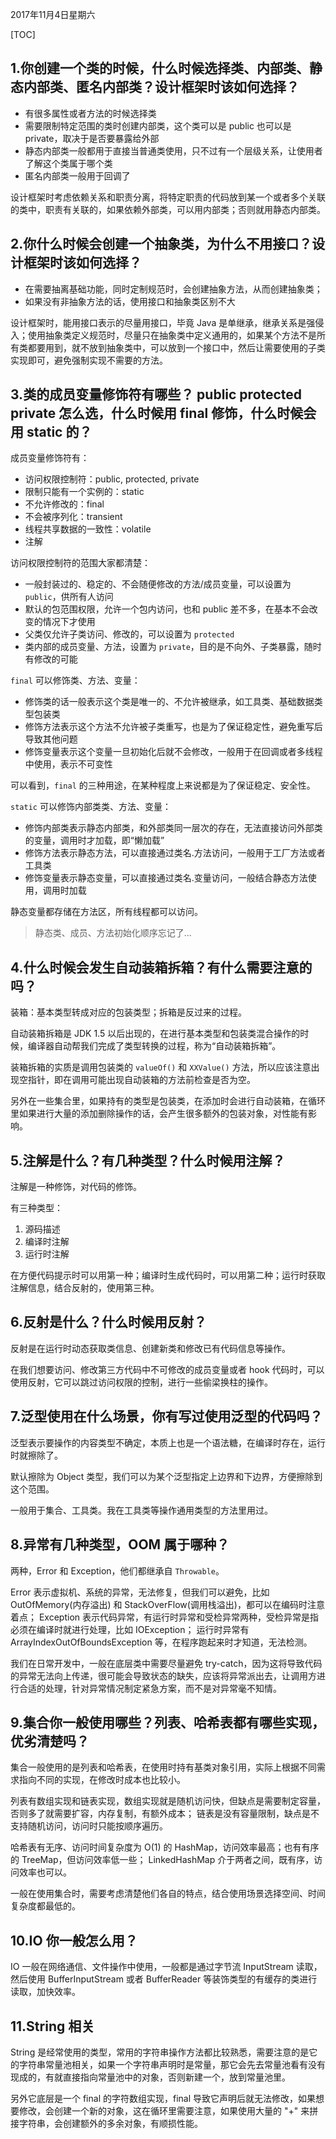 2017年11月4日星期六

[TOC]

## 1.你创建一个类的时候，什么时候选择类、内部类、静态内部类、匿名内部类？设计框架时该如何选择？

- 有很多属性或者方法的时候选择类
- 需要限制特定范围的类时创建内部类，这个类可以是 public 也可以是 private，取决于是否要暴露给外部
- 静态内部类一般都用于直接当普通类使用，只不过有一个层级关系，让使用者了解这个类属于哪个类
- 匿名内部类一般用于回调了

设计框架时考虑依赖关系和职责分离，将特定职责的代码放到某一个或者多个关联的类中，职责有关联的，如果依赖外部类，可以用内部类；否则就用静态内部类。
## 2.你什么时候会创建一个抽象类，为什么不用接口？设计框架时该如何选择？

- 在需要抽离基础功能，同时定制规范时，会创建抽象方法，从而创建抽象类；
- 如果没有非抽象方法的话，使用接口和抽象类区别不大

设计框架时，能用接口表示的尽量用接口，毕竟 Java 是单继承，继承关系是强侵入；使用抽象类定义规范时，尽量只在抽象类中定义通用的，如果某个方法不是所有类都要用到，就不放到抽象类中，可以放到一个接口中，然后让需要使用的子类实现即可，避免强制实现不需要的方法。


## 3.类的成员变量修饰符有哪些？ public protected private 怎么选，什么时候用 final 修饰，什么时候会用 static 的？

成员变量修饰符有：

- 访问权限控制符：public, protected, private
- 限制只能有一个实例的：static
- 不允许修改的：final
- 不会被序列化：transient
- 线程共享数据的一致性：volatile
- 注解

访问权限控制符的范围大家都清楚：

- 一般封装过的、稳定的、不会随便修改的方法/成员变量，可以设置为 ``public``，供所有人访问
- 默认的包范围权限，允许一个包内访问，也和 public 差不多，在基本不会改变的情况下才使用
- 父类仅允许子类访问、修改的，可以设置为 ``protected``
- 类内部的成员变量、方法，设置为 ``private``，目的是不向外、子类暴露，随时有修改的可能

``final`` 可以修饰类、方法、变量：

- 修饰类的话一般表示这个类是唯一的、不允许被继承，如工具类、基础数据类型包装类
- 修饰方法表示这个方法不允许被子类重写，也是为了保证稳定性，避免重写后导致其他问题
- 修饰变量表示这个变量一旦初始化后就不会修改，一般用于在回调或者多线程中使用，表示不可变性

可以看到，``final`` 的三种用途，在某种程度上来说都是为了保证稳定、安全性。

``static`` 可以修饰内部类类、方法、变量：

- 修饰内部类表示静态内部类，和外部类同一层次的存在，无法直接访问外部类的变量，调用时才加载，即“懒加载”
- 修饰方法表示静态方法，可以直接通过类名.方法访问，一般用于工厂方法或者工具类
- 修饰变量表示静态变量，可以直接通过类名.变量访问，一般结合静态方法使用，调用时加载

静态变量都存储在方法区，所有线程都可以访问。

> 静态类、成员、方法初始化顺序忘记了...

## 4.什么时候会发生自动装箱拆箱？有什么需要注意的吗？

装箱：基本类型转成对应的包装类型；拆箱是反过来的过程。

自动装箱拆箱是 JDK 1.5 以后出现的，在进行基本类型和包装类混合操作的时候，编译器自动帮我们完成了类型转换的过程，称为“自动装箱拆箱”。

装箱拆箱的实质是调用包装类的 ``valueOf()`` 和 ``XXValue()`` 方法，所以应该注意出现空指针，即在调用可能出现自动装箱的方法前检查是否为空。

另外在一些集合里，如果持有的类型是包装类，在添加时会进行自动装箱，在循环里如果进行大量的添加删除操作的话，会产生很多额外的包装对象，对性能有影响。


## 5.注解是什么？有几种类型？什么时候用注解？

注解是一种修饰，对代码的修饰。

有三种类型：

1. 源码描述
2. 编译时注解
3. 运行时注解

在方便代码提示时可以用第一种；编译时生成代码时，可以用第二种；运行时获取注解信息，结合反射的，使用第三种。

## 6.反射是什么？什么时候用反射？

反射是在运行时动态获取类信息、创建新类和修改已有代码信息等操作。

在我们想要访问、修改第三方代码中不可修改的成员变量或者 hook 代码时，可以使用反射，它可以跳过访问权限的控制，进行一些偷梁换柱的操作。

## 7.泛型使用在什么场景，你有写过使用泛型的代码吗？

泛型表示要操作的内容类型不确定，本质上也是一个语法糖，在编译时存在，运行时就擦除了。

默认擦除为 Object 类型，我们可以为某个泛型指定上边界和下边界，方便擦除到这个范围。

一般用于集合、工具类。我在工具类等操作通用类型的方法里用过。

## 8.异常有几种类型，OOM 属于哪种？

两种，Error 和 Exception，他们都继承自 ``Throwable``。

Error 表示虚拟机、系统的异常，无法修复，但我们可以避免，比如 OutOfMemory(内存溢出) 和 StackOverFlow(调用栈溢出)，都可以在编码时注意着点；
Exception 表示代码异常，有运行时异常和受检异常两种，受检异常是指必须在编译时就进行处理，比如 IOException；
运行时异常有 ArrayIndexOutOfBoundsException 等，在程序跑起来时才知道，无法检测。

我们在日常开发中，一般在底层类中需要尽量避免 try-catch，因为这将导致代码的异常无法向上传递，很可能会导致状态的缺失，应该将异常派出去，让调用方进行合适的处理，针对异常情况制定紧急方案，而不是对异常毫不知情。

## 9.集合你一般使用哪些？列表、哈希表都有哪些实现，优劣清楚吗？

集合一般使用的是列表和哈希表，在使用时持有基类对象引用，实际上根据不同需求指向不同的实现，在修改时成本也比较小。

列表有数组实现和链表实现，数组实现就是随机访问快，但缺点是需要制定容量，否则多了就需要扩容，内存复制，有额外成本；
链表是没有容量限制，缺点是不支持随机访问，访问时只能按顺序遍历。

哈希表有无序、访问时间复杂度为 O(1) 的 HashMap，访问效率最高；也有有序的 TreeMap，但访问效率低一些；
LinkedHashMap 介于两者之间，既有序，访问效率也可以。

一般在使用集合时，需要考虑清楚他们各自的特点，结合使用场景选择空间、时间复杂度都最低的。

## 10.IO 你一般怎么用？

IO 一般在网络通信、文件操作中使用，一般都是通过字节流 InputStream 读取，然后使用 BufferInputStream 或者 BufferReader 等装饰类型的有缓存的类进行读取，加快效率。


## 11.String 相关

String 是经常使用的类型，常用的字符串操作方法都比较熟悉，需要注意的是它的字符串常量池相关，如果一个字符串声明时是常量，那它会先去常量池看有没有现成的，有就直接指向常量池中的对象，否则新建一个，放到常量池里。

另外它底层是一个 final 的字符数组实现，final 导致它声明后就无法修改，如果想要修改，会创建一个新的对象，这在循环里需要注意，如果使用大量的 "+" 来拼接字符串，会创建额外的多余对象，有顺损性能。

